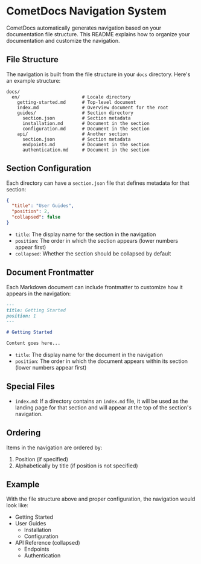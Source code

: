 # CometDocs Navigation System

CometDocs automatically generates navigation based on your documentation file structure. This README explains how to organize your documentation and customize the navigation.

## File Structure

The navigation is built from the file structure in your `docs` directory. Here's an example structure:

```
docs/
  en/                       # Locale directory
    getting-started.md      # Top-level document
    index.md                # Overview document for the root
    guides/                 # Section directory
      section.json          # Section metadata
      installation.md       # Document in the section
      configuration.md      # Document in the section
    api/                    # Another section
      section.json          # Section metadata
      endpoints.md          # Document in the section
      authentication.md     # Document in the section
```

## Section Configuration

Each directory can have a `section.json` file that defines metadata for that section:

```json
{
  "title": "User Guides",
  "position": 2,
  "collapsed": false
}
```

- `title`: The display name for the section in the navigation
- `position`: The order in which the section appears (lower numbers appear first)
- `collapsed`: Whether the section should be collapsed by default

## Document Frontmatter

Each Markdown document can include frontmatter to customize how it appears in the navigation:

```md
---
title: Getting Started
position: 1
---

# Getting Started

Content goes here...
```

- `title`: The display name for the document in the navigation
- `position`: The order in which the document appears within its section (lower numbers appear first)

## Special Files

- `index.md`: If a directory contains an `index.md` file, it will be used as the landing page for that section and will appear at the top of the section's navigation.

## Ordering

Items in the navigation are ordered by:

1. Position (if specified)
2. Alphabetically by title (if position is not specified)

## Example

With the file structure above and proper configuration, the navigation would look like:

- Getting Started
- User Guides
  - Installation
  - Configuration
- API Reference (collapsed)
  - Endpoints
  - Authentication 
